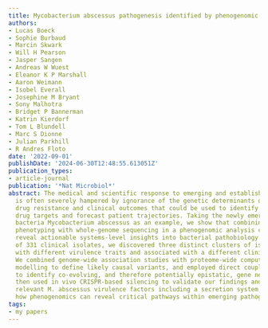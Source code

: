 ```yaml
---
title: Mycobacterium abscessus pathogenesis identified by phenogenomic analyses
authors:
- Lucas Boeck
- Sophie Burbaud
- Marcin Skwark
- Will H Pearson
- Jasper Sangen
- Andreas W Wuest
- Eleanor K P Marshall
- Aaron Weimann
- Isobel Everall
- Josephine M Bryant
- Sony Malhotra
- Bridget P Bannerman
- Katrin Kierdorf
- Tom L Blundell
- Marc S Dionne
- Julian Parkhill
- R Andres Floto
date: '2022-09-01'
publishDate: '2024-06-30T12:48:55.613051Z'
publication_types:
- article-journal
publication: '*Nat Microbiol*'
abstract: The medical and scientific response to emerging and established pathogens
  is often severely hampered by ignorance of the genetic determinants of virulence,
  drug resistance and clinical outcomes that could be used to identify therapeutic
  drug targets and forecast patient trajectories. Taking the newly emergent multidrug-resistant
  bacteria Mycobacterium abscessus as an example, we show that combining high-dimensional
  phenotyping with whole-genome sequencing in a phenogenomic analysis can rapidly
  reveal actionable systems-level insights into bacterial pathobiology. Through phenotyping
  of 331 clinical isolates, we discovered three distinct clusters of isolates, each
  with different virulence traits and associated with a different clinical outcome.
  We combined genome-wide association studies with proteome-wide computational structural
  modelling to define likely causal variants, and employed direct coupling analysis
  to identify co-evolving, and therefore potentially epistatic, gene networks. We
  then used in vivo CRISPR-based silencing to validate our findings and discover clinically
  relevant M. abscessus virulence factors including a secretion system, thus illustrating
  how phenogenomics can reveal critical pathways within emerging pathogenic bacteria.
tags:
- my papers
---
```

